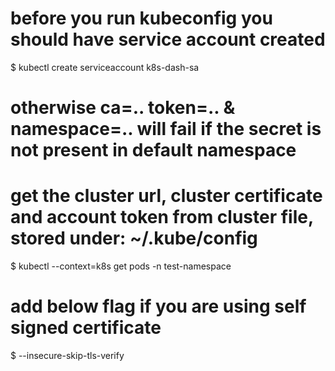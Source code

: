 # before you run kubeconfig you should have service account created
$ kubectl create serviceaccount k8s-dash-sa
# otherwise ca=.. token=.. & namespace=.. will fail if the secret is not present in default namespace

# get the cluster url, cluster certificate and account token from cluster file, stored under: ~/.kube/config
$ kubectl --context=k8s get pods -n test-namespace

# add below flag if you are using self signed certificate
$  --insecure-skip-tls-verify




